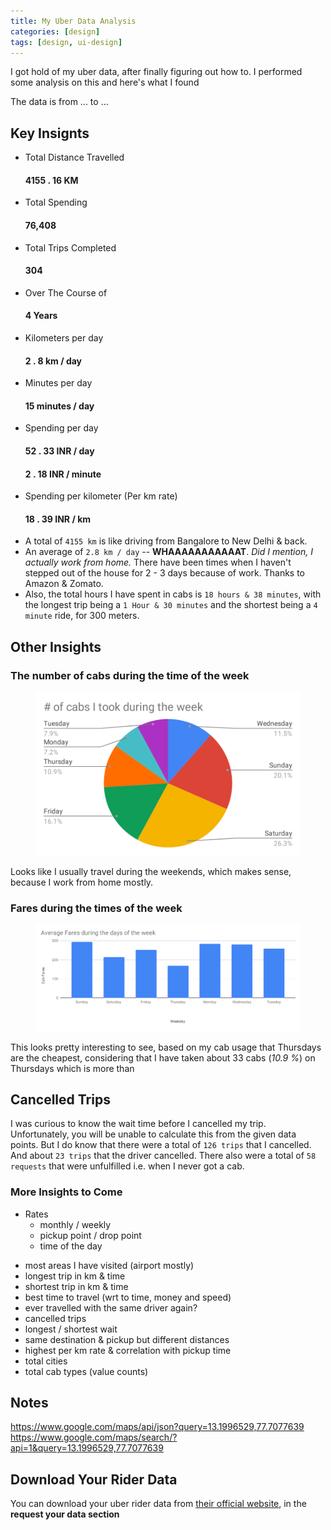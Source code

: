 ```yaml
---
title: My Uber Data Analysis
categories: [design]
tags: [design, ui-design]
---
```


I got hold of my uber data, after finally figuring out how to. I performed some analysis on this and here's what I found

The data is from ... to ...

<h2>Key Insignts</h2>

<div class="row my-3">
  <ul class="list-group my-3 col-6">
    <li class="list-group-item d-flex justify-content-between align-items-center">
      Total Distance Travelled
      <h4><span class="badge badge-success badge-pill">4155 . 16 KM</span></h4>
    </li>
    <li class="list-group-item d-flex justify-content-between align-items-center">
      Total Spending
      <h4><span class="badge badge-success badge-pill">76,408</span></h4>
    </li>
    <li class="list-group-item d-flex justify-content-between align-items-center">
      Total Trips Completed
      <h4><span class="badge badge-success badge-pill">304</span></h4>
    </li>
    <li class="list-group-item d-flex justify-content-between align-items-center">
      Over The Course of
      <h4><span class="badge badge-success badge-pill">4 Years</span></h4>
    </li>
  </ul>

  <ul class="list-group my-3 col-6">
    <li class="list-group-item d-flex justify-content-between align-items-center">
      Kilometers per day
      <h4><span class="badge badge-success badge-pill">2 . 8 km / day</span></h4>
    </li>
    <li class="list-group-item d-flex justify-content-between align-items-center">
      Minutes per day
      <h4><span class="badge badge-success badge-pill">15 minutes / day</span></h4>
    </li>
    <li class="list-group-item d-flex justify-content-between align-items-center">
      Spending per day
      <h4><span class="badge badge-success badge-pill">52 . 33 INR / day</span></h4>
      <h4><span class="badge badge-success badge-pill">2 . 18 INR / minute</span></h4>
    </li>
    <li class="list-group-item d-flex justify-content-between align-items-center">
      Spending per kilometer (Per km rate)
      <h4><span class="badge badge-success badge-pill">18 . 39 INR / km</span></h4>
    </li>
  </ul>
</div>

* A total of `4155 km` is like driving from Bangalore to New Delhi & back.
* An average of `2.8 km / day` -- **WHAAAAAAAAAAAT**. _Did I mention, I actually work from home._ There have been times when I haven't stepped out of the house for 2 - 3 days because of work. Thanks to Amazon & Zomato.
* Also, the total hours I have spent in cabs is `18 hours & 38 minutes`, with the longest trip being a `1 Hour & 30 minutes` and the shortest being a `4 minute` ride, for 300 meters.


<h2>Other Insights</h2>

<h3>The number of cabs during the time of the week</h3>

<figure class="figure text-center">
  <img src="/assets/images/number_of_cabs_during_the_week.svg" class="figure-img img-fluid rounded" alt="number of cabs during the time of the week">
</figure>

Looks like I usually travel during the weekends, which makes sense, because I work from home mostly.

<h3>Fares during the times of the week</h3>

<figure class="figure text-center">
  <img src="/assets/images/avg_fare_during_week.svg" class="figure-img img-fluid rounded" alt="number of cabs during the time of the week">
</figure>

This looks pretty interesting to see, based on my cab usage that Thursdays are the cheapest, considering that I have taken about 33 cabs (_10.9 %_) on Thursdays which is more than 


<h2>Cancelled Trips</h2>

I was curious to know the wait time before I cancelled my trip. Unfortunately, you will be unable to calculate this from the given data points. But I do know that there were a total of `126 trips` that I cancelled. And about `23 trips` that the driver cancelled. There also were a total of `58 requests` that were unfulfilled i.e. when I never got a cab.


<h3>More Insights to Come</h3>

* Rates
  - monthly / weekly
  - pickup point / drop point
  - time of the day

- most areas I have visited (airport mostly)
- longest trip in km & time
- shortest trip in km & time
- best time to travel (wrt to time, money and speed)
- ever travelled with the same driver again?
- cancelled trips
- longest / shortest wait
- same destination & pickup but different distances
- highest per km rate & correlation with pickup time
- total cities
- total cab types (value counts)


<h2>Notes</h2>

https://www.google.com/maps/api/json?query=13.1996529,77.7077639
https://www.google.com/maps/search/?api=1&query=13.1996529,77.7077639


<h2>Download Your Rider Data</h2>

You can download your uber rider data from [their official website](https://help.uber.com/riders/article/download-your-data?nodeId=2c86900d-8408-4bac-b92a-956d793acd11&state=KR-A9h8u4EAh_8OfwOH0aWuf6VbQ1q7GaFnjbxRNJeM%3D&_csid=xjk63_bs0hM4P-s0C45SJw#_), in the **request your data section**